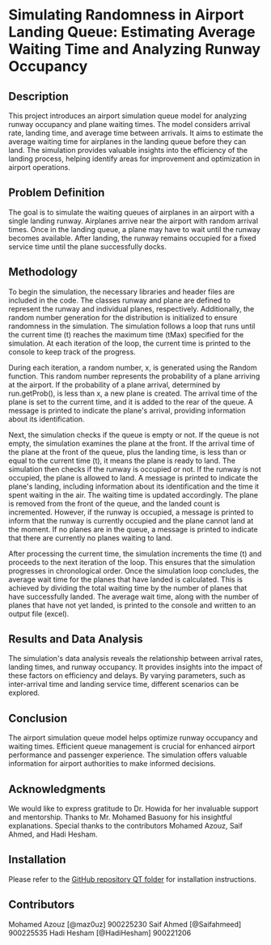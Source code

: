 # Simulating Randomness in Airport Landing Queue: Estimating Average Waiting Time and Analyzing Runway Occupancy

## Description
This project introduces an airport simulation queue model for analyzing runway occupancy and plane waiting times. The model considers arrival rate, landing time, and average time between arrivals. It aims to estimate the average waiting time for airplanes in the landing queue before they can land. The simulation provides valuable insights into the efficiency of the landing process, helping identify areas for improvement and optimization in airport operations.

## Problem Definition
The goal is to simulate the waiting queues of airplanes in an airport with a single landing runway. Airplanes arrive near the airport with random arrival times. Once in the landing queue, a plane may have to wait until the runway becomes available. After landing, the runway remains occupied for a fixed service time until the plane successfully docks.

## Methodology
To begin the simulation, the necessary libraries and header files are included in the code. The classes runway and plane are defined to represent the runway and individual planes, respectively. Additionally, the random number generation for the distribution is initialized to ensure randomness in the simulation. The simulation follows a loop that runs until the current time (t) reaches the maximum time (tMax) specified for the simulation. At each iteration of the loop, the current time is printed to the console to keep track of the progress.

During each iteration, a random number, x, is generated using the Random function. This random number represents the probability of a plane arriving at the airport. If the probability of a plane arrival, determined by run.getProb(), is less than x, a new plane is created. The arrival time of the plane is set to the current time, and it is added to the rear of the queue. A message is printed to indicate the plane's arrival, providing information about its identification.

Next, the simulation checks if the queue is empty or not. If the queue is not empty, the simulation examines the plane at the front. If the arrival time of the plane at the front of the queue, plus the landing time, is less than or equal to the current time (t), it means the plane is ready to land. The simulation then checks if the runway is occupied or not. If the runway is not occupied, the plane is allowed to land. A message is printed to indicate the plane's landing, including information about its identification and the time it spent waiting in the air. The waiting time is updated accordingly. The plane is removed from the front of the queue, and the landed count is incremented. However, if the runway is occupied, a message is printed to inform that the runway is currently occupied and the plane cannot land at the moment. If no planes are in the queue, a message is printed to indicate that there are currently no planes waiting to land.

After processing the current time, the simulation increments the time (t) and proceeds to the next iteration of the loop. This ensures that the simulation progresses in chronological order. Once the simulation loop concludes, the average wait time for the planes that have landed is calculated. This is achieved by dividing the total waiting time by the number of planes that have successfully landed. The average wait time, along with the number of planes that have not yet landed, is printed to the console and written to an output file (excel).

## Results and Data Analysis
The simulation's data analysis reveals the relationship between arrival rates, landing times, and runway occupancy. It provides insights into the impact of these factors on efficiency and delays. By varying parameters, such as inter-arrival time and landing service time, different scenarios can be explored.

## Conclusion
The airport simulation queue model helps optimize runway occupancy and waiting times. Efficient queue management is crucial for enhanced airport performance and passenger experience. The simulation offers valuable information for airport authorities to make informed decisions.

## Acknowledgments
We would like to express gratitude to Dr. Howida for her invaluable support and mentorship. Thanks to Mr. Mohamed Basuony for his insightful explanations. Special thanks to the contributors Mohamed Azouz, Saif Ahmed, and Hadi Hesham.

## Installation
Please refer to the [GitHub repository QT folder](https://github.com/maz0uz/CS2-Project/Project-Folder) for installation instructions.

## Contributors
Mohamed Azouz [@maz0uz] 900225230
Saif Ahmed [@Saifahmeed] 900225535
Hadi Hesham [@HadiHesham] 900221206
